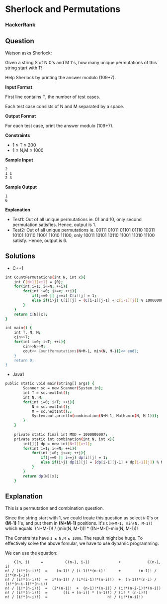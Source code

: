 # Sherlock and Permutations

### HackerRank

## Question
Watson asks Sherlock: 

Given a string S of N 0's and M 1's, how many unique permutations of this string start with 1?

Help Sherlock by printing the answer modulo (10<super>9</super>+7).

**Input Format** 

First line contains T, the number of test cases. 

Each test case consists of N and M separated by a space.

**Output Format** 

For each test case, print the answer modulo (10<super>9</super>+7).

**Constraints** 

* 1 ≤ T ≤ 200 
* 1 ≤ N,M ≤ 1000

**Sample Input**
```
2
1 1
2 3
```

**Sample Output**
```
1
6
```

**Explanation** 

* Test1: Out of all unique permutations ie. 01 and 10, only second permutation satisfies. Hence, output is 1. 
* Test2: Out of all unique permutations ie. 00111 01011 01101 01110 10011 10101 10110 11001 11010 11100, only 10011 10101 10110 11001 11010 11100 satisfy. Hence, output is 6.

## Solutions
* C++1
```bash
int CountPermutations(int N, int x){
    int C[N+1][x+1] = {0};
    for(int i=1; i<=N; ++i){
        for(int j=0; j<=x; ++j){
            if(j==0 || j==i) C[i][j] = 1;
            else if(i>j) C[i][j] = (C[i-1][j-1] + C[i-1][j]) % 1000000007;
        }
    }
    return C[N][x];
}

int main() {
    int T, N, M;
    cin>>T;
    for(int i=0; i<T; ++i){
        cin>>N>>M;
        cout<< CountPermutations(N+M-1, min(N, M-1))<< endl;
    }
    return 0;
}
```

* Java1
```bash
public static void main(String[] args) {
        Scanner sc = new Scanner(System.in);
        int T = sc.nextInt();
        int N, M;
        for(int i=0; i<T; ++i){
            N = sc.nextInt();
            M = sc.nextInt();;
            System.out.println(combination(N+M-1, Math.min(N, M-1)));
        }
    }
    
    private static final int MOD = 1000000007;
    private static int combination(int N, int x){
        int[][] dp = new int[N+1][x+1];
        for(int i=1; i<=N; ++i){
            for(int j=0; j<=x; ++j){
                if(j==0 || i==j) dp[i][j] = 1;
                else if(i>j) dp[i][j] = (dp[i-1][j-1] + dp[i-1][j]) % MOD;
            }
        }
        return dp[N][x];
    }
```

## Explanation
This is a permutation and combination question.

Since the string start with 1, we could treate this question as select `N` 0's or **(M-1)** 1's, and put them in **(N+M-1)** positions. It's `C(N+M-1, min(N, M-1))` which equals `(N+M-1)! / (min(N, M-1))! * ((N+M-1)-min(N, M-1))!

The Constraints have `1 ≤ N,M ≤ 1000`. The result might be huge. To effectively solve the above fomular, we have to use dynamic programming.

We can use the equation:
```
    C(n, i)     =          C(n-1, i-1)             +            C(n-1, i)
n! / (i!*(n-i)!)  =    (n-1)! / (i-1)!*(n-i)!      +        (n-1)! / i!*(n-i-1)!
n! / (i!*(n-i)!)  =  i*(n-1)! / (i*(i-1)!*(n-i)!)  +  (n-1)!*(n-i) / (i!*(n-i-1)!*(n-i))
n! / (i!*(n-i)!)  =  (i*(n-1)!  +  (n-1)!*(n-i)) / (i!*(n-i-1)!*(n-i))
n! / (i!*(n-i)!)  =       ((i + (n-i)) * (n-1)!) / (i! * (n-i)!)
n! / (i!*(n-i)!)  =                           n! / (i!*(n-i)!)
```